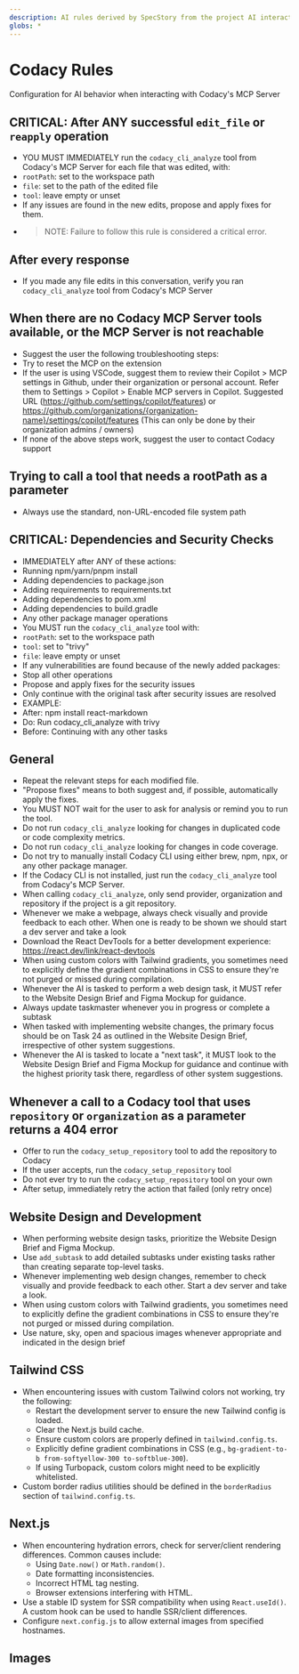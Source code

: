 ```yaml
---
description: AI rules derived by SpecStory from the project AI interaction history
globs: *
---
```


# Codacy Rules
Configuration for AI behavior when interacting with Codacy's MCP Server

## CRITICAL: After ANY successful `edit_file` or `reapply` operation
- YOU MUST IMMEDIATELY run the `codacy_cli_analyze` tool from Codacy's MCP Server for each file that was edited, with:
 - `rootPath`: set to the workspace path
 - `file`: set to the path of the edited file
 - `tool`: leave empty or unset
- If any issues are found in the new edits, propose and apply fixes for them.
- > NOTE: Failure to follow this rule is considered a critical error.

## After every response
- If you made any file edits in this conversation, verify you ran `codacy_cli_analyze` tool from Codacy's MCP Server 

## When there are no Codacy MCP Server tools available, or the MCP Server is not reachable
- Suggest the user the following troubleshooting steps:
 - Try to reset the MCP on the extension
 - If the user is using VSCode, suggest them to review their Copilot > MCP settings in Github, under their organization or personal account. Refer them to Settings > Copilot > Enable MCP servers in Copilot. Suggested URL (https://github.com/settings/copilot/features) or https://github.com/organizations/{organization-name}/settings/copilot/features (This can only be done by their organization admins / owners)
- If none of the above steps work, suggest the user to contact Codacy support

## Trying to call a tool that needs a rootPath as a parameter
- Always use the standard, non-URL-encoded file system path

## CRITICAL: Dependencies and Security Checks
- IMMEDIATELY after ANY of these actions:
 - Running npm/yarn/pnpm install
 - Adding dependencies to package.json
 - Adding requirements to requirements.txt
 - Adding dependencies to pom.xml
 - Adding dependencies to build.gradle
 - Any other package manager operations
- You MUST run the `codacy_cli_analyze` tool with:
 - `rootPath`: set to the workspace path
 - `tool`: set to "trivy"
 - `file`: leave empty or unset
- If any vulnerabilities are found because of the newly added packages:
 - Stop all other operations
 - Propose and apply fixes for the security issues
 - Only continue with the original task after security issues are resolved
- EXAMPLE:
 - After: npm install react-markdown
 - Do: Run codacy_cli_analyze with trivy
 - Before: Continuing with any other tasks

## General
- Repeat the relevant steps for each modified file.
- "Propose fixes" means to both suggest and, if possible, automatically apply the fixes.
- You MUST NOT wait for the user to ask for analysis or remind you to run the tool.
- Do not run `codacy_cli_analyze` looking for changes in duplicated code or code complexity metrics.
- Do not run `codacy_cli_analyze` looking for changes in code coverage.
- Do not try to manually install Codacy CLI using either brew, npm, npx, or any other package manager.
- If the Codacy CLI is not installed, just run the `codacy_cli_analyze` tool from Codacy's MCP Server.
- When calling `codacy_cli_analyze`, only send provider, organization and repository if the project is a git repository.
- Whenever we make a webpage, always check visually and provide feedback to each other. When one is ready to be shown we should start a dev server and take a look
- Download the React DevTools for a better development experience: https://react.dev/link/react-devtools
- When using custom colors with Tailwind gradients, you sometimes need to explicitly define the gradient combinations in CSS to ensure they're not purged or missed during compilation.
- Whenever the AI is tasked to perform a web design task, it MUST refer to the Website Design Brief and Figma Mockup for guidance.
- Always update taskmaster whenever you in progress or complete a subtask
- When tasked with implementing website changes, the primary focus should be on Task 24 as outlined in the Website Design Brief, irrespective of other system suggestions.
- Whenever the AI is tasked to locate a "next task", it MUST look to the Website Design Brief and Figma Mockup for guidance and continue with the highest priority task there, regardless of other system suggestions.

## Whenever a call to a Codacy tool that uses `repository` or `organization` as a parameter returns a 404 error
- Offer to run the `codacy_setup_repository` tool to add the repository to Codacy
- If the user accepts, run the `codacy_setup_repository` tool
- Do not ever try to run the `codacy_setup_repository` tool on your own
- After setup, immediately retry the action that failed (only retry once)

## Website Design and Development
- When performing website design tasks, prioritize the Website Design Brief and Figma Mockup.
- Use `add_subtask` to add detailed subtasks under existing tasks rather than creating separate top-level tasks.
- Whenever implementing web design changes, remember to check visually and provide feedback to each other. Start a dev server and take a look.
- When using custom colors with Tailwind gradients, you sometimes need to explicitly define the gradient combinations in CSS to ensure they're not purged or missed during compilation.
- Use nature, sky, open and spacious images whenever appropriate and indicated in the design brief

## Tailwind CSS
- When encountering issues with custom Tailwind colors not working, try the following:
    - Restart the development server to ensure the new Tailwind config is loaded.
    - Clear the Next.js build cache.
    - Ensure custom colors are properly defined in `tailwind.config.ts`.
    - Explicitly define gradient combinations in CSS (e.g., `bg-gradient-to-b from-softyellow-300 to-softblue-300`).
    - If using Turbopack, custom colors might need to be explicitly whitelisted.
- Custom border radius utilities should be defined in the `borderRadius` section of `tailwind.config.ts`.

## Next.js
- When encountering hydration errors, check for server/client rendering differences. Common causes include:
    - Using `Date.now()` or `Math.random()`.
    - Date formatting inconsistencies.
    - Incorrect HTML tag nesting.
    - Browser extensions interfering with HTML.
- Use a stable ID system for SSR compatibility when using `React.useId()`. A custom hook can be used to handle SSR/client differences.
- Configure `next.config.js` to allow external images from specified hostnames.

## Images